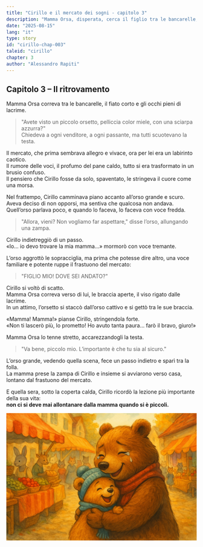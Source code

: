 ```yaml
---
title: "Cirillo e il mercato dei sogni - capitolo 3"
description: "Mamma Orsa, disperata, cerca il figlio tra le bancarelle; Cirillo resiste all’orso cattivo, finché la mamma lo ritrova, e lo stringe in un abbraccio pieno di sollievo e amore."
date: "2025-08-15"
lang: "it"
type: story
id: "cirillo-chap-003"
taleid: "cirillo"
chapter: 3
author: "Alessandro Rapiti"
---
```


## Capitolo 3 – Il ritrovamento

Mamma Orsa correva tra le bancarelle, il fiato corto e gli occhi pieni di lacrime.  
> "Avete visto un piccolo orsetto, pelliccia color miele, con una sciarpa azzurra?"  
Chiedeva a ogni venditore, a ogni passante, ma tutti scuotevano la testa.

Il mercato, che prima sembrava allegro e vivace, ora per lei era un labirinto caotico.  
Il rumore delle voci, il profumo del pane caldo, tutto si era trasformato in un brusio confuso.  
Il pensiero che Cirillo fosse da solo, spaventato, le stringeva il cuore come una morsa.

Nel frattempo, Cirillo camminava piano accanto all’orso grande e scuro.  
Aveva deciso di non opporsi, ma sentiva che qualcosa non andava.  
Quell’orso parlava poco, e quando lo faceva, lo faceva con voce fredda.

> "Allora, vieni? Non vogliamo far aspettare," disse l’orso, allungando una zampa.

Cirillo indietreggiò di un passo.  
«Io… io devo trovare la mia mamma…» mormorò con voce tremante.

L’orso aggrottò le sopracciglia, ma prima che potesse dire altro, una voce familiare e potente ruppe il frastuono del mercato:  
> "FIGLIO MIO! DOVE SEI ANDATO?"

Cirillo si voltò di scatto.  
Mamma Orsa correva verso di lui, le braccia aperte, il viso rigato dalle lacrime.  
In un attimo, l’orsetto si staccò dall’orso cattivo e si gettò tra le sue braccia.

«Mamma! Mamma!» pianse Cirillo, stringendola forte.  
«Non ti lascerò più, lo prometto! Ho avuto tanta paura… farò il bravo, giuro!»

Mamma Orsa lo tenne stretto, accarezzandogli la testa.  
> "Va bene, piccolo mio. L’importante è che tu sia al sicuro."

L’orso grande, vedendo quella scena, fece un passo indietro e sparì tra la folla.  
La mamma prese la zampa di Cirillo e insieme si avviarono verso casa, lontano dal frastuono del mercato.

E quella sera, sotto la coperta calda, Cirillo ricordò la lezione più importante della sua vita:  
**non ci si deve mai allontanare dalla mamma quando si è piccoli.**


![Cirillo](../../../assets/cirillo/cirillo_chap_003.png)